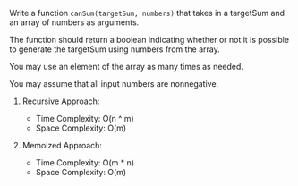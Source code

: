 Write a function `canSum(targetSum, numbers)` that takes in a targetSum and an array of numbers as arguments.

The function should return a boolean indicating whether or not it is possible to generate the targetSum using numbers from the array.

You may use an element of the array as many times as needed.

You may assume that all input numbers are nonnegative.


1. Recursive Approach:
    -   Time Complexity: O(n ^ m)
    -   Space Complexity: O(m)

2. Memoized Approach:
    -   Time Complexity: O(m * n)
    -   Space Complexity: O(m)